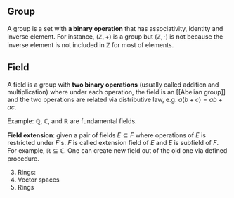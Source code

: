 ## Group
A group is a set with **a binary operation** that has associativity, identity and inverse element.
For instance, $(\mathbb{Z}, +)$ is a group but $(\mathbb{Z}, \cdot)$ is not because the inverse element is not included in $\mathbb{Z}$ for most of elements.

## Field
A field is a group with **two binary operations** (usually called addition and multiplication) where under each operation, the field is an [[Abelian group]] and the two operations are related via distributive law, e.g. $a(b+c) = ab + ac$.

Example: $\mathbb{Q}$, $\mathbb{C}$, and $\mathbb{R}$ are fundamental fields.

**Field extension**: given a pair of fields $E \subseteq F$ where operations of $E$ is restricted under $F$'s. $F$ is called extension field of $E$ and $E$ is subfield of $F$. For example, $\mathbb{R} \subseteq \mathbb{C}$. One can create new field out of the old one via defined procedure.

3. Rings: 
4. Vector spaces
5. Rings
